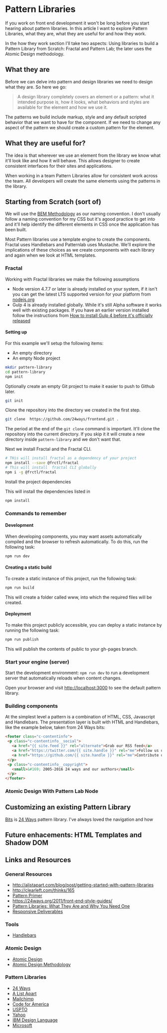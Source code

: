 # Pattern Libraries

If you work on front end development it won't be long before you start hearing about pattern libraries. In this article I want to explore Pattern Libraries, what they are, what they are useful for and how they work. 

In the how they work section I'll take two aspects: Using libraries to build a Pattern Library from Scratch: Fractal and Pattern Lab; the later uses the Atomic Design methodology. 

## What they are
Before we can delve into pattern and design libraries we need to design what they are. So here we go:

> A design library completely covers an element or a pattern: what it intended purpose is, how it looks, what behaviors and styles are available for the element and how we use it. 

The patterns we build include markup, style and any default scripted behavior that we want to have for the component. If we need to change any aspect of the pattern we should create a custom pattern for the element. 
  
## What they are useful for?

The idea is that wherever we use an element from the library we know what it'll look like and how it will behave. This allows designer to create consistent interfaces for their sites and applications. 

When working in a team Pattern Libraries allow for consistent work across the team. All developers will create the same elements using the patterns in the library.


## Starting from Scratch (sort of)

We will use the [BEM Methodology](https://en.bem.info/methodology/) as our naming convention. I don't usually follow a naming convention for my CSS but it's agood practice to get into and it'll help identify the different elements in CSS once the application has been built. 
 
Most Pattern libraries use a template engine to create the components. Fractal uses Handlebars and Patternlab uses Mustache. We'll explore the implications of these choices as we create components with each library and again when we look at HTML templates. 

### Fractal

Working with Fractal libraries we make the following assumptions

* Node version 4.7.7 or later is already installed on your system, if it isn't you can get the latest LTS supported version for your platform from [nodejs.org](https://nodejs.org/en/)
* Gulp 4 is already installed globally. While it's still Alpha software it works well with existing packages. If you have an earlier version installed follow the instructions from [How to install Gulp 4 before it's officially released](https://demisx.github.io/gulp4/2015/01/15/install-gulp4.html)

#### Setting up

For this example we'll setup the following items:

* An empty directory
* An empty Node project

```bash
mkdir pattern-library
cd pattern-library
npm init
```

Optionally create an empty Git project to make it easier to push to Github later. 

```bash
git init
```

Clone the repository into the directory we created in the first step. 

```bash
git clone  https://github.com/24ways/frontend.git .
```

The period at the end of the `git clone` command is important. It'll clone the repository into the current directory. If you skip it it will create a new directory inside `pattern-library` and we don't want that. 

Next we install Fractal and the Fractal CLI.

```bash
# THis will install fractal as a dependency of your project
npm install --save @frctl/fractal
# This will install  fractal CLI globally
npm i -g @frctl/fractal
```

Install the project dependencies

This will install the dependencies listed in 

```bash
npm install
```

### Commands to remember
 
#### Development

When developing components, you may want assets automatically compiled and the browser to refresh automatically. To do this, run the following task:

```bash
npm run dev
```

#### Creating a static build

To create a static instance of this project, run the following task:

```bash
npm run build
```

This will create a folder called www, into which the required files will be created.

#### Deployment

To make this project publicly accessible, you can deploy a static instance by running the following task:

```bash
npm run publish
```

This will publish the contents of public to your gh-pages branch.


### Start your engine (server)

Start the development environment: `npm run dev` to run a development server that automatically reloads when content changes. 

Open your browser and visit [http://localhost:3000](http://localhost:3000) to see the default pattern library. 


### Building components

At the simplest level a pattern is a combination of HTML, CSS, Javascript and Handlebars. The presentation layer is built with HTML and Handlebars, like the example below, taken from 24 Ways bits:
 
 ```html
<footer class="c-contentinfo">
  <p class="c-contentinfo__social">
    <a href="{{ site.feed }}" rel="alternate">Grab our RSS feed</a>
    <a href="https://twitter.com/{{ site.handle }}" rel="me">Follow us on Twitter</a>
    <a href="https://github.com/{{ site.handle }}" rel="me">Contribute on GitHub</a>
  </p>
  <p class="c-contentinfo__copyright">
    <small>&#169; 2005-2016 24 ways and our authors</small>
  </p>
</footer>
```



### Atomic Design With Pattern Lab Node

## Customizing an existing Pattern Library

[Bits](http://bits.24ways.org/) is [24 Ways](http://24ways.org) pattern library. I've always loved the navigation and how 

## Future enhacements: HTML Templates and Shadow DOM
    
## Links and Resources

### General Resources
* http://alistapart.com/blog/post/getting-started-with-pattern-libraries
* http://clearleft.com/thinks/165
* [Pattern Primer](https://adactio.com/journal/5028/)
* https://24ways.org/2011/front-end-style-guides/
* [Pattern Libraries: What They Are and Why You Need One](http://trydesignlab.com/blog/pattern-libraries-what-they-are-and-why-you-need-o/)
* [Responsive Deliverables](http://daverupert.com/2013/04/responsive-deliverables/)

### Tools
* [Handlebars]()

### Atomic Design
* [Atomic Design](http://bradfrost.com/blog/post/atomic-web-design/)
* [Atomic Design Methodology](http://atomicdesign.bradfrost.com/chapter-2/)

### Pattern Libraries
* [24 Ways](http://bits.24ways.org/)
* [A List Apart](http://patterns.alistapart.com/)
* [Mailchimp](http://ux.mailchimp.com/patterns)
* [Code for America](http://codeforamerica.clearleft.com/)
* [USPTO](http://uspto.github.io/designpatterns/docs/)
* [Yahoo](https://developer.yahoo.com/ypatterns/everything.html)
* [IBM Design Language](https://www.ibm.com/design/language/resources/animation-library/)
* [Microsoft](https://developer.microsoft.com/en-us/windows/apps/design)
